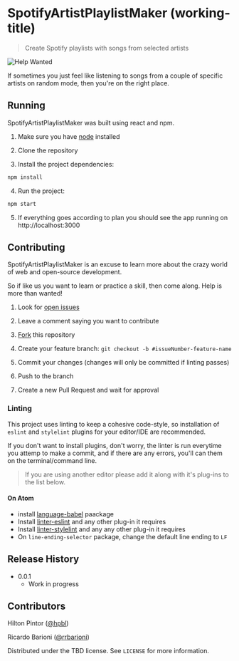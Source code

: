 # SpotifyArtistPlaylistMaker (working-title)
> Create Spotify playlists with songs from selected artists

![Help Wanted][help-shield]

If sometimes you just feel like listening to songs from a couple of specific artists on random mode, then you're on the right place.

<!-- ![](header.png) -->

## Running

SpotifyArtistPlaylistMaker was built using react and npm.

1. Make sure you have [node](https://nodejs.org/en/) installed

2. Clone the repository

3. Install the project dependencies:
```sh
npm install
```

4. Run the project:
```sh
npm start
```

5. If everything goes according to plan you should see the app running on http://localhost:3000


## Contributing

SpotifyArtistPlaylistMaker is an excuse to learn more about the crazy world of web and open-source development.

So if like us you want to learn or practice a skill, then come along. Help is more than wanted!

1. Look for [open issues](https://github.com/hpbl/SpotifyArtistPlaylistMaker/issues)

2. Leave a comment saying you want to contribute

3. [Fork](https://github.com/hpbl/SpotifyArtistPlaylistMaker/fork) this repository

4. Create your feature branch:
`git checkout -b #issueNumber-feature-name`

5. Commit your changes (changes will only be committed if linting passes)

6. Push to the branch

7. Create a new Pull Request and wait for approval


### Linting

This project uses linting to keep a cohesive code-style, so installation of `eslint` and `stylelint` plugins for your editor/IDE are recommended.

If you don't want to install plugins, don't worry, the linter is run everytime you attemp to make a commit, and if there are any errors, you'll can them on the terminal/command line.

>If you are using another editor please add it along with it's plug-ins to the list below.

#### On Atom
 - install [language-babel](https://atom.io/packages/language-babel) paackage
 - Install [linter-eslint](https://atom.io/packages/linter-eslint) and any other plug-in it requires
 - Install [linter-stylelint](https://atom.io/packages/linter-stylelint) and any any other plug-in it requires
 - On `line-ending-selector` package, change the default line ending to `LF`


## Release History

* 0.0.1
    * Work in progress


## Contributors

Hilton Pintor ([@hpbl](https://github.com/hpbl))

Ricardo Barioni ([@rrbarioni](https://github.com/rrbarioni))

Distributed under the TBD license. See ``LICENSE`` for more information.


<!-- Markdown link & img dfn's -->
[help-shield]: https://img.shields.io/badge/help-wanted-brightgreen.svg
